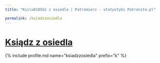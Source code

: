 ```yaml
---
title: "Ksi\u0105dz z osiedla | Patromierz - statystyki Patronite.pl"

permalink: /ksiadzzosiedla
---
```


# [Ksiądz z osiedla](https://patronite.pl/ksiadzzosiedla)

{% include profile.md name="ksiadzzosiedla" prefix="k" %}

